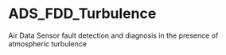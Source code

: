 # ADS_FDD_Turbulence
Air Data Sensor fault detection and diagnosis in the presence of atmospheric turbulence
